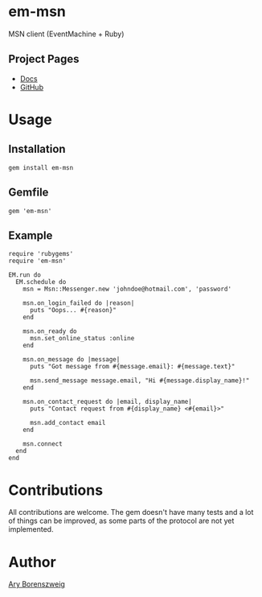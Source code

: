 # em-msn

MSN client (EventMachine + Ruby)

## Project Pages

* [Docs](http://rdoc.info/gems/em-msn)
* [GitHub](https://github.com/manastech/em-msn)

# Usage

## Installation

    gem install em-msn

## Gemfile

    gem 'em-msn'

## Example

    require 'rubygems'
    require 'em-msn'

    EM.run do
      EM.schedule do
        msn = Msn::Messenger.new 'johndoe@hotmail.com', 'password'

        msn.on_login_failed do |reason|
          puts "Oops... #{reason}"
        end

        msn.on_ready do
          msn.set_online_status :online
        end

        msn.on_message do |message|
          puts "Got message from #{message.email}: #{message.text}"

          msn.send_message message.email, "Hi #{message.display_name}!"
        end

        msn.on_contact_request do |email, display_name|
          puts "Contact request from #{display_name} <#{email}>"

          msn.add_contact email
        end

        msn.connect
      end
    end

# Contributions

All contributions are welcome. The gem doesn't have many tests and a lot of things
can be improved, as some parts of the protocol are not yet implemented.

# Author

[Ary Borenszweig](http://github.com/asterite)
